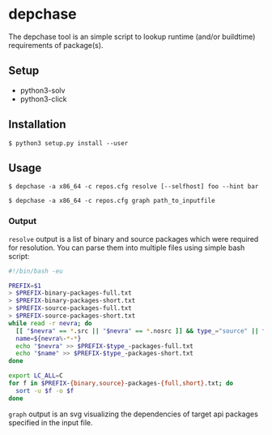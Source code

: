 # depchase

The depchase tool is an simple script to lookup runtime (and/or buildtime)
requirements of package(s).

## Setup

- python3-solv
- python3-click

## Installation

```
$ python3 setup.py install --user
```

## Usage

```
$ depchase -a x86_64 -c repos.cfg resolve [--selfhost] foo --hint bar
```

```
$ depchase -a x86_64 -c repos.cfg graph path_to_inputfile
```

### Output

```resolve``` output is a list of binary and source packages which were required for
resolution. You can parse them into multiple files using simple bash
script:

```bash
#!/bin/bash -eu

PREFIX=$1
> $PREFIX-binary-packages-full.txt
> $PREFIX-binary-packages-short.txt
> $PREFIX-source-packages-full.txt
> $PREFIX-source-packages-short.txt
while read -r nevra; do
  [[ "$nevra" == *.src || "$nevra" == *.nosrc ]] && type_="source" || type_="binary"
  name=${nevra%-*-*}
  echo "$nevra" >> $PREFIX-$type_-packages-full.txt
  echo "$name" >> $PREFIX-$type_-packages-short.txt
done

export LC_ALL=C
for f in $PREFIX-{binary,source}-packages-{full,short}.txt; do
  sort -u $f -o $f
done
```

```graph``` output is an svg visualizing the dependencies of target api packages specified in the input file.